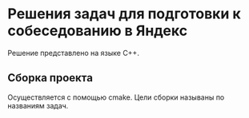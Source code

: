 # Решения задач для подготовки к собеседованию в Яндекс

Решение представлено на языке С++.

## Сборка проекта

Осуществляется с помощью cmake. Цели сборки называны по названиям задач.